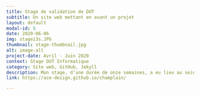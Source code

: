 ```yaml
---
title: Stage de validation de DUT
subtitle: Un site web mettant en avant un projet
layout: default
modal-id: 5
date: 2020-06-06
img: stagei3s.JPG
thumbnail: stage-thumbnail.jpg
alt: image-alt
project-date: Avril - Juin 2020
context: Stage DUT Informatique
category: Site web, GitHub, Jekyll
description: Mon stage, d’une durée de onze semaines, a eu lieu au sein d’Université Côte d’Azur. L’objectif était la réalisation d’un site web présentant le projet Formation en Génie Logiciel pour le développement d’applications en support à la population vieillissante, financé par le programme Samuel de Champlain. Ce projet est le fruit d’un partenariat entre deux universités : Université Côte d’Azur, l’entreprise accueillant l’étudiante, et l’Université du Québec à Montréal. Il a pour objectif final la mise en œuvre de cours interdisciplinaires spécialisés dans le développement d’applications logicielles en support à la population vieillissante. J’ai développé le site web exposant l’ensemble du projet, ce qui inclut l’équipe de recherche ainsi que tous les enseignements, supports de cours et travaux étudiants réalisés dans le cadre de ce projet. Il est disponible à l'url suivante :
link: https://ace-design.github.io/champlain/

---
```


